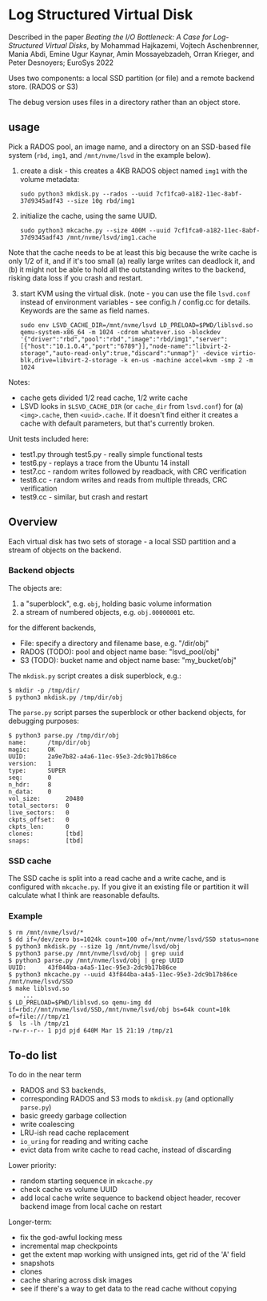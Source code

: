 # Log Structured Virtual Disk

Described in the paper *Beating the I/O Bottleneck: A Case for Log-Structured Virtual Disks*, by Mohammad Hajkazemi, Vojtech Aschenbrenner, Mania Abdi, Emine Ugur Kaynar, Amin Mossayebzadeh, Orran Krieger, and Peter Desnoyers; EuroSys 2022

Uses two components: a local SSD partition (or file) and a remote backend store. (RADOS or S3)

The debug version uses files in a directory rather than an object store.

## usage

Pick a RADOS pool, an image name, and a directory on an SSD-based file system (`rbd`, `img1`, and `/mnt/nvme/lsvd` in the example below).

1. create a disk - this creates a 4KB RADOS object named `img1` with the volume metadata:

    `sudo python3 mkdisk.py --rados --uuid 7cf1fca0-a182-11ec-8abf-37d9345adf43 --size 10g rbd/img1`

2. initialize the cache, using the same UUID. 

    `sudo python3 mkcache.py --size 400M --uuid 7cf1fca0-a182-11ec-8abf-37d9345adf43 /mnt/nvme/lsvd/img1.cache`

Note that the cache needs to be at least this big because the write cache is only 1/2 of it, and if it's too small (a) really large writes can deadlock it, and (b) it might not be able to hold all the outstanding writes to the backend, risking data loss if you crash and restart.

3. start KVM using the virtual disk. (note - you can use the file `lsvd.conf` instead of environment variables - see config.h / config.cc for details. Keywords are the same as field names.

    `sudo env LSVD_CACHE_DIR=/mnt/nvme/lsvd LD_PRELOAD=$PWD/liblsvd.so qemu-system-x86_64 -m 1024 -cdrom whatever.iso -blockdev '{"driver":"rbd","pool":"rbd","image":"rbd/img1","server":[{"host":"10.1.0.4","port":"6789"}],"node-name":"libvirt-2-storage","auto-read-only":true,"discard":"unmap"}' -device virtio-blk,drive=libvirt-2-storage -k en-us -machine accel=kvm -smp 2 -m 1024`

Notes:
- cache gets divided 1/2 read cache, 1/2 write cache
- LSVD looks in `$LSVD_CACHE_DIR` (or `cache_dir` from `lsvd.conf`) for (a) `<img>.cache`, then `<uuid>.cache`. If it doesn't find either it creates a cache with default parameters, but that's currently broken.

Unit tests included here:
- test1.py through test5.py - really simple functional tests
- test6.py - replays a trace from the Ubuntu 14 install
- test7.cc - random writes followed by readback, with CRC verification
- test8.cc - random writes and reads from multiple threads, CRC verification
- test9.cc - similar, but crash and restart

## Overview

Each virtual disk has two sets of storage - a local SSD partition and a stream of objects on the backend.

### Backend objects

The objects are:
1. a "superblock", e.g. `obj`, holding basic volume information
2. a stream of numbered objects, e.g. `obj.00000001` etc.

for the different backends,
- File: specify a directory and filename base, e.g. "/dir/obj"
- RADOS (TODO): pool and object name base: "lsvd_pool/obj" 
- S3 (TODO): bucket name and object name base: "my_bucket/obj"

The `mkdisk.py` script creates a disk superblock, e.g.:
```
$ mkdir -p /tmp/dir/
$ python3 mkdisk.py /tmp/dir/obj
```

The `parse.py` script parses the superblock or other backend objects, for debugging purposes:
```
$ python3 parse.py /tmp/dir/obj
name:      /tmp/dir/obj
magic:     OK
UUID:      2a9e7b82-a4a6-11ec-95e3-2dc9b17b86ce
version:   1
type:      SUPER
seq:       0
n_hdr:     8
n_data:    0
vol_size:       20480
total_sectors:  0
live_sectors:   0
ckpts_offset:   0
ckpts_len:      0
clones:         [tbd]
snaps:          [tbd]
```

### SSD cache

The SSD cache is split into a read cache and a write cache, and is configured with `mkcache.py`. If you give it an existing file or partition it will calculate what I think are reasonable defaults.

### Example

```
$ rm /mnt/nvme/lsvd/*
$ dd if=/dev/zero bs=1024k count=100 of=/mnt/nvme/lsvd/SSD status=none
$ python3 mkdisk.py --size 1g /mnt/nvme/lsvd/obj
$ python3 parse.py /mnt/nvme/lsvd/obj | grep uuid
$ python3 parse.py /mnt/nvme/lsvd/obj | grep UUID
UUID:      43f844ba-a4a5-11ec-95e3-2dc9b17b86ce
$ python3 mkcache.py --uuid 43f844ba-a4a5-11ec-95e3-2dc9b17b86ce /mnt/nvme/lsvd/SSD
$ make liblsvd.so
    ...
$ LD_PRELOAD=$PWD/liblsvd.so qemu-img dd if=rbd://mnt/nvme/lsvd/SSD,/mnt/nvme/lsvd/obj bs=64k count=10k of=file:///tmp/z1
$  ls -lh /tmp/z1
-rw-r--r-- 1 pjd pjd 640M Mar 15 21:19 /tmp/z1
```

## To-do list

To do in the near term
- RADOS and S3 backends, 
- corresponding RADOS and S3 mods to `mkdisk.py` (and optionally `parse.py`)
- basic greedy garbage collection
- write coalescing
- LRU-ish read cache replacement
- `io_uring` for reading and writing cache
-  evict data from write cache to read cache, instead of discarding

Lower priority:
- random starting sequence in `mkcache.py`
- check cache vs volume UUID 
- add local cache write sequence to backend object header, recover backend image from local cache on restart

Longer-term:
- fix the god-awful locking mess
- incremental map checkpoints
- get the extent map working with unsigned ints, get rid of the 'A' field
- snapshots
- clones
- cache sharing across disk images
- see if there's a way to get data to the read cache without copying
